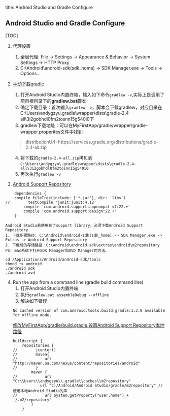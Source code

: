 title: Android Studio and Gradle Configure

## Android Studio and Gradle Configure
[TOC]

1. 代理设置
	1. 全局代理: File -> Settings -> Appearance & Behavior -> System Settings -> HTTP Proxy
	2. C:\Android\android-sdk(sdk_home) -> SDK Manager.exe -> Tools -> Options...

2. [手动下载gradle](http://www.cnblogs.com/smyhvae/p/4456420.html)
	1. 打开Android Studio内置终端，输入如下命令`gradlew -v`,实际上是调用了项目根目录下的**gradlew.bat**脚本
	2. 确定下载目录：首次输入`gradlew -v`，脚本会下载gradlew，对应目录在C:\Users\andygzyu\.gradle\wrapper\dists\gradle-2.4-all\3i2gobhdl0fm2tosnn15g540i0下
	3. gradlew下载地址：可以在MyFirstApp/gradle/wrapper/gradle-wrapper.properites文件中找到
	>distributionUrl=https\://services.gradle.org/distributions/gradle-2.4-all.zip
	4. 将下载的`gradle-2.4-all.zip`拷贝到`C:\Users\andygzyu\.gradle\wrapper\dists\gradle-2.4-all\3i2gobhdl0fm2tosnn15g540i0`
	5. 再次执行`gradlew -v`

3. [Android Support Repository](http://stackoverflow.com/questions/18025942/how-do-i-add-a-library-android-support-v7-appcompat-in-intellij-idea)
```
	dependencies {
    compile fileTree(include: ['*.jar'], dir: 'libs')
//        testCompile 'junit:junit:4.12'
        compile 'com.android.support:appcompat-v7:22.+'
        compile 'com.android.support:design:22.+'
	}
```
	Android Studio若使用到了support library，必须下载Android Support Repository
	1. 下载步骤路径: C:\Android\android-sdk(sdk_home) -> SDK Manager.exe -> Extras -> Android Support Repository
	2. 下载后的存储路径：C:\Android\android-sdk\extras\android\m2repository
	PS: mac系统下打开SDK Manager和AVD Manager的方法，
```
cd /Applications/Android/android-sdk/tools
chmod +x android
./android sdk
./android avd
```

4. Run the app from a command line (gradle build command line)
	1. 打开Android Studio内置终端
	2. 执行`gradlew.bat assembleDebug --offline`
	3. 解决如下错误
	```
	No cached version of com.android.tools.build:gradle:1.3.0 available for offline mode.
	```
	[修改MyFirstApp/gradle/build.gradle,设置Android Support Repository本地路径](https://code.google.com/p/android/issues/detail?id=58151)
	```
	buildscript {
	    repositories {
	//        jcenter()
	//        maven{
	//            url "http://maven.oa.com/nexus/content/repositories/android"
	//        }
	        maven {
	//            url "C:\\Users\\andygzyu\\.gradle\\caches\\m2repository"
	            url "C:/Android/Android Studio/gradle/m2repository" // 使用本地Android Studio的库
	//            url System.getProperty("user.home") + '/.m2/repository'
	        }
	    }
	```